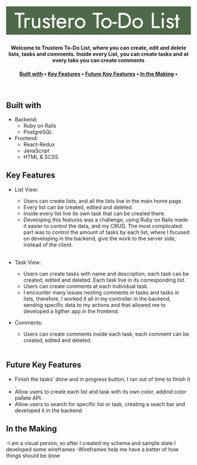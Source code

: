 <h1 align="center">
<br>
<img src="https://github.com/juancattaneo92/trusteroAssessment/blob/main/app/assets/images/Screen%20Shot%202021-03-25%20at%201.58.54%20PM.png" width="600">
<br>
<h4 align="center">Welcome to Trustero To-Do List, where you can create, edit and delete lists, tasks and comments. Inside every List, you can create tasks and at every taks you can create comments </h4>

<h4 align="center">
<a href="#key-features">Built with</a> •
<a href="#key-features">Key Features</a> •
<a href="#future-key-features">Future Key Features</a> •
<a href="#In-the-making">In the Making</a> •
</h4>

<br>

## Built with

- Backend:
    - Ruby on Rails
    - PostgreSQL
- Frontend:
    - React-Redux
    - JavaScript
    - HTML & SCSS

## Key Features

- List View:
    - Users can create lists, and all the lists live in the main home page.
    - Every list can be created, edited and deleted.
    - Inside every list live its own task that can be created there.
    - Developing this features was a challenge, using Ruby on Rails made it easier to control the data, and my CRUD. The most complicated part was to control the amount of tasks by each list, where I focused on developing in the backend, give the work to the server side, instead of the client.
    <br>
- Task View:
    - Users can create tasks with name and description, each task can be created, edited and deleted. Each task live in its corresponding list.
    - Users can create comments at each individual task.
    - I encounter many issues nesting comments in tasks and tasks in lists, therefore, I worked it all in my controller in the backend, sending specific data to my actions and that allowed me to developed a ligther app in the frontend.
- Comments:
    - Users can create comments inside each task, each comment can be created, edited and deleted.

    <br>

## Future Key Features

- Finish the tasks' done and in progress button, I ran out of time to finish it .
- Allow users to create each list and task with its own color, addind color pallete API.
- Allow users to search for specific list or task, creating a seach bar and developed it in the backend

## In the Making

-I am a visual person, so after I created my schema and sample state I developed some wireframes
-Wireframes help me have a better of how things should be done
<h1 align="center">
  <br>
<img src="">
<img src="">
</h1>
